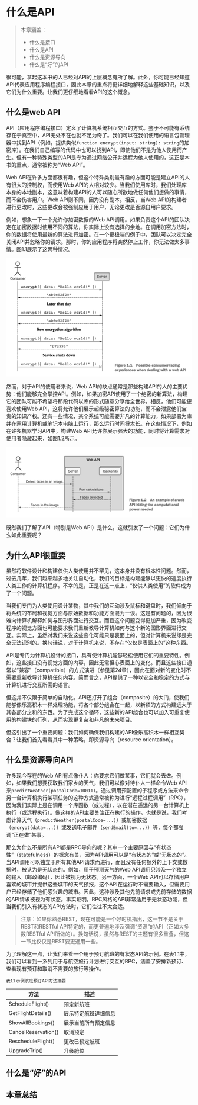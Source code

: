 # 什么是API

> 本章涵盖：
> - 什么是接口
> - 什么是API
> - 什么是资源导向
> - 什么是“好”的API

很可能，拿起这本书的人已经对API的上层概念有所了解。此外，你可能已经知道API代表应用程序编程接口，因此本章的重点将更详细地解释这些基础知识，以及它们为什么重要。让我们更仔细地看看API的这个概念。

## 什么是web API

API（应用程序编程接口）定义了计算机系统相互交互的方式。鉴于不可能有系统存在于真空中，API无处不在也就不足为奇了。我们可以在我们使用的语言包管理器中找到API（例如，提供类似`function encrypt(input: string): string`的加密库）。在我们自己编写的代码中也可以找到API，即使他们不是为他人使用而产生。但有一种特殊类型的API是专为通过网络公开并远程为他人使用的，这正是本书的重点，通常被称为“Web API”。

Web API在许多方面都很有趣，但这个特殊类别最有趣的方面可能是建立API的人有很大的控制权，而使用Web API的人相对较少。当我们使用库时，我们处理库本身的本地副本，这意味着构建API的人可以随心所欲地做任何他们想做的事情，而不会伤害用户。Web API则不同，因为没有副本。相反，当Web API的构建者进行更改时，这些更改会被强制应用于用户，无论更改是否源自用户要求。

例如，想象一下一个允许你加密数据的Web API调用。如果负责这个API的团队决定在加密数据时使用不同的算法，你实际上没有选择的余地。在调用加密方法时，你的数据将使用最新的算法进行加密。在一个更极端的例子中，团队可以决定完全关闭API并忽略你的请求。那时，你的应用程序将突然停止工作，你无法做太多事情。图1.1展示了这两种情况。

![](https://raw.githubusercontent.com/evan-ysj/APIDesignPatternsChinese/main/public/images/1.1.png)

然而，对于API的使用者来说，Web API的缺点通常是那些构建API的人的主要优势：他们能够完全掌控API。例如，如果加密API使用了一个绝密的新算法，构建它的团队可能不希望将那段代码以库的形式随意分享给全世界。相反，他们可能更喜欢使用Web API，这将允许他们展示超级秘密算法的功能，而不会泄露他们宝贵的知识产权。还有一些情况，某个系统可能需要非凡的计算能力，如果部署为库并在家用计算机或笔记本电脑上运行，那么运行时间将太长。在这些情况下，例如在许多机器学习API中，构建Web API允许你展示强大的功能，同时将计算需求对使用者隐藏起来，如图1.2所示。

![](https://raw.githubusercontent.com/evan-ysj/APIDesignPatternsChinese/main/public/images/1.2.png)

既然我们了解了API（特别是Web API）是什么，这就引发了一个问题：它们为什么如此重要呢？

## 为什么API很重要

虽然将软件设计和构建仅供人类使用并不罕见，这本身并没有根本性问题。然而，过去几年，我们越来越多地关注自动化，我们的目标是构建能够以更快的速度执行人类工作的计算机程序。不幸的是，正是在这一点上，“仅供人类使用”的软件成为了一个问题。

当我们专门为人类使用设计某物，其中我们的互动涉及鼠标和键盘时，我们倾向于将系统的布局和视觉方面与原始数据和功能方面混为一谈。这是有问题的，因为很难向计算机解释如何与图形界面进行交互。而且这个问题变得更加严重，因为改变程序的视觉方面也可能要求我们重新教导计算机如何与这个新的图形界面进行交互。实际上，虽然对我们来说这些变化可能只是表面上的，但对计算机来说却是完全无法识别的。换句话说，对于计算机来说，不存在“仅仅是表面上的”这种东西。

API是专门为计算机设计的接口，具有使计算机能够轻松使用它们的重要特性。例如，这些接口没有视觉方面的内容，因此无需担心表面上的变化。而且这些接口通常以“兼容”（compatible）的方式演进（参见第24章），因此在面对新的变化时不需要重新教导计算机任何内容。简而言之，API提供了一种以安全和稳定的方式与计算机进行交互所需的语言。

但这并不仅限于简单的自动化。API还打开了组合（composite）的大门，使我们能够像乐高积木一样处理功能，将各个部分组合在一起，以新颖的方式构建远大于其各部分之和的东西。为了完成这个循环，这些新的API组合也可以加入可重复使用的构建块的行列，从而实现更复杂和非凡的未来项目。

但这引出了一个重要问题：我们如何确保我们构建的API像乐高积木一样相互契合？让我们首先看看其中一种策略，即资源导向（resource orientation）。

## 什么是资源导向API

许多现今存在的Web API有点像仆人：你要求它们做某事，它们就会去做。例如，如果我们想要获取我们家乡的天气，我们可以像对待仆人一样命令Web API来`predictWeather(postalCode=10011)`。通过调用预配置的子程序或方法来命令另一台计算机执行某项任务的这种方式通常被称为进行“远程过程调用”（RPC），因为我们实际上是在调用一个库函数（或过程），以在潜在遥远的另一台计算机上执行（或远程执行）。像这样的API主要关注正在执行的操作。也就是说，我们考虑计算天气（`predictWeather(postalCode=...)`）或加密数据（`encrypt(data=...)`）或发送电子邮件（`sendEmail(to=...)`）等，每个都强调“正在做”某事。

那么为什么不是所有API都是RPC导向的呢？其中一个主要原因与“有状态性”（statefulness）的概念有关，因为API调用可以是“有状态的”或“无状态的”。当API调用可以独立于所有其他API请求而进行，而且没有任何额外的上下文或数据时，被认为是无状态的。例如，用于预测天气的Web API调用只涉及一个独立的输入（邮政编码），因此被视为无状态。另一方面，一个Web API可以存储用户喜欢的城市并提供这些城市的天气预报，这个API在运行时不需要输入，但需要用户已经存储了他们感兴趣的城市。因此，这种涉及其他先前请求或先前存储的数据的API请求被视为有状态。事实证明，RPC风格的API非常适用于无状态功能，但当我们引入有状态的API方法时，它们往往不太合适。

> 注意：如果你熟悉REST，现在可能是一个好时机指出，这一节不是关于REST和RESTful API特定的，而更普遍地涉及强调“资源”的API（正如大多数RESTful API所做的）。换句话说，虽然与REST的主题有很多重叠，但这一节比仅仅是REST要更通用一些。

为了理解这一点，让我们来看一个用于预订航班的有状态API的示例。在表1.1中，我们可以看到一系列用于与航空旅行计划进行交互的RPC，涵盖了安排新预订、查看现有预订和取消不需要的旅行等操作。

<small>表1.1 示例航班预订API方法摘要</small>

| 方法 | 描述 |
| --- | --- |
| ScheduleFlight() | 预定新航班 |
| GetFlightDetails() | 展示特定航班详细信息 |
| ShowAllBookings() | 展示当前所有预定信息 |
| CancelReservation() | 取消预定 |
| RescheduleFlight() | 更改已预定航班 |
| UpgradeTrip() | 升级舱位 |


## 什么是“好”的API



## 本章总结
